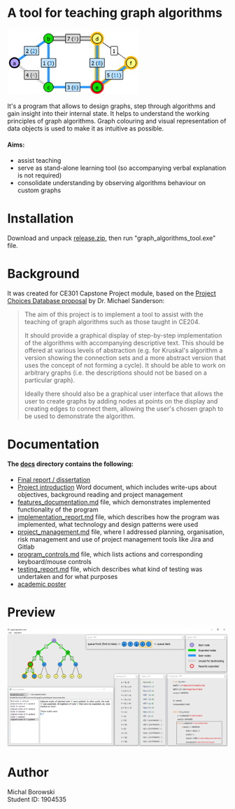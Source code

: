 # A tool for teaching graph algorithms
<img src="https://raw.githubusercontent.com/michalmonday/files/master/ce301%20Capstone%20project/pics/mvp/readme_pic.png" alt="IMAGE DIDNT SHOW" width="300">  

It's a program that allows to design graphs, step through algorithms and gain insight into their internal state. It helps to understand the working principles of graph algorithms. Graph colouring and visual representation of data objects is used to make it as intuitive as possible.  

#### Aims:
* assist teaching  
* serve as stand-alone learning tool (so accompanying verbal explanation is not required)   
* consolidate understanding by observing algorithms behaviour on custom graphs  

# Installation
Download and unpack [release.zip](./release.zip), then run "graph_algorithms_tool.exe" file.  

# Background 
It was created for CE301 Capstone Project module, based on the [Project Choices Database proposal](https://moodle.essex.ac.uk/mod/data/view.php?d=490&perpage=30&search=a+tool+for+teaching&sort=0&order=ASC&advanced=0&filter=1&f_3666=&f_3667=&u_ln=&f_3671=&f_3672=) by Dr. Michael Sanderson:  
>The aim of this project is to implement a tool to assist with the teaching of graph algorithms such as those taught in CE204.  
>  
>It should provide a graphical display of step-by-step implementation of the algorithms with accompanying descriptive text. This should be offered at various levels of abstraction (e.g. for Kruskal's algorithm a version showing the connection sets and a more abstract version that uses the concept of not forming a cycle). It should be able to work on arbitrary graphs (i.e. the descriptions should not be based on a particular graph).  
>  
>Ideally there should also be a graphical user interface that allows the user to create graphs by adding nodes at points on the display and creating edges to connect them, allowing the user's chosen graph to be used to demonstrate the algorithm.  

# Documentation

#### The [docs](./docs) directory contains the following:  
* [Final report / dissertation](./docs/CE301%20Final%20report%20%281904535%29.pdf)  
* [Project introduction](./docs/Project%20introduction.docx) Word document, which includes write-ups about objectives, background reading and project management  
* [features_documentation.md](./docs/features_documentation.md) file, which demonstrates implemented functionality of the program   
* [implementation_report.md](./docs/implementation_report.md) file, which describes how the program was implemented, what technology and design patterns were used  
* [project_management.md](./docs/project_management.md) file, where I addressed planning, organisation, risk management and use of project management tools like Jira and Gitlab  
* [program_controls.md](./docs/program_controls.md) file, which lists actions and corresponding keyboard/mouse controls  
* [testing_report.md](./docs/testing_report.md) file, which describes what kind of testing was undertaken and for what purposes  
* [academic poster](./docs/poster.pptx)  

# Preview

![IMAGE DIDNT SHOW](https://raw.githubusercontent.com/michalmonday/files/master/ce301%20Capstone%20project/pics/mvp/preview.png)  

# Author 

Michal Borowski  
Student ID: 1904535
